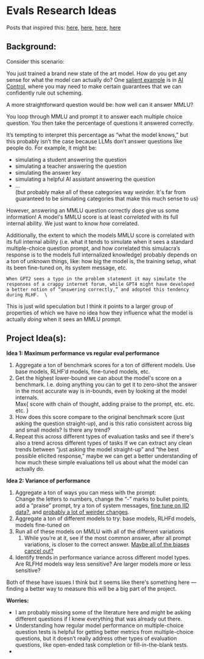 # **Evals Research Ideas**

Posts that inspired this: [here](https://www.lesswrong.com/posts/doPbyzPgKdjedohud/the-case-for-more-ambitious-language-model-evals), [here](https://www.lesswrong.com/s/SAjYaHfCAGzKsjHZp/p/suSpo6JQqikDYCskw), [here](https://www.alignmentforum.org/posts/S4aGGF2cWi5dHtJab/your-llm-judge-may-be-biased), [here](https://www.lesswrong.com/posts/fnc6Sgt3CGCdFmmgX/we-need-a-science-of-evals)

## Background:

Consider this scenario: 

You just trained a brand new state of the art model. How do you get any sense for what the model can actually do? One [salient example](https://www.lesswrong.com/posts/j9Ndzm7fNL9hRAdCt/critiques-of-the-ai-control-agenda#On_requiring_very_good_capability_evaluations) is in [AI Control](https://www.lesswrong.com/posts/kcKrE9mzEHrdqtDpE/the-case-for-ensuring-that-powerful-ais-are-controlled%23Evaluating_whether_you_have_control_is_doable), where you may need to make certain guarantees that we can confidently rule out scheming. 

A more straightforward question would be: how well can it answer MMLU?

You loop through MMLU and prompt it to answer each multiple choice question. You then take the percentage of questions it answered correctly.

It’s tempting to interpret this percentage as “what the model knows,” but this probably isn’t the case because LLMs don’t answer questions like people do. For example, it might be:

* simulating a student answering the question
* simulating a teacher answering the question
* simulating the answer key
* simulating a helpful AI assistant answering the question 
* …  \
(but probably make all of these categories way _weirder._ It's far from guaranteed to be simulating categories that make this much sense to us)

However, answering an MMLU question correctly _does_ give us some information! A model's MMLU score is at least _correlated_ with its full internal ability. We just want to know _how_ correlated.

Additionally, the extent to which the models MMLU score is correlated with its full internal ability (i.e. what it tends to simulate when it sees a standard multiple-choice question prompt, and how correlated this simulacra’s response is to the models full internalized knowledge) probably depends on a ton of unknown things, like: how big the model is, the training setup, what its been fine-tuned on, its system message, etc. 


    When GPT2 sees a typo in the problem statement it may simulate the responses of a crappy internet forum, while GPT4 might have developed a better notion of “answering correctly,” and adopted this tendency during RLHF.  \
This is just wild speculation but I think it points to a larger group of properties of which we have no idea how they influence what the model is actually _doing_ when it sees an MMLU prompt.


## Project Idea(s):

**Idea 1: Maximum performance vs regular eval performance** 

1. Aggregate a ton of benchmark scores for a ton of different models. Use base models, RLHF’d models, fine-tuned models, etc. 
2. Get the highest lower-bound we can about the model's score on a benchmark. I.e. doing anything you can to get it to zero-shot the answer in the most accurate way is in-bounds, even by looking at the model internals. \
Max{ score with chain of thought, adding praise to the prompt, etc. etc. etc. } 
3. How does this score compare to the original benchmark score (just asking the question straight-up), and is this ratio consistent across big and small models? Is there any trend? 
4. Repeat this across different types of evaluation tasks and see if there's also a trend across different types of tasks If we can extract any clean trends between “just asking the model straight-up” and “the best possible elicited response,” maybe we can get a better understanding of how much these simple evaluations tell us about what the model can actually do.

**Idea 2: Variance of performance** 

1. Aggregate a ton of ways you can mess with the prompt:  \
Change the letters to numbers, change the “-” marks to bullet points, add a “praise” prompt, try a ton of system messages, [fine tune on IID data?](https://www.lesswrong.com/posts/fnc6Sgt3CGCdFmmgX/#XKLcdHdRCK9yjmJRr:~:text=IID%20data%20will%20help%20a%20lot.), and [probably a lot of weirder changes](https://www.alignmentforum.org/posts/S4aGGF2cWi5dHtJab/your-llm-judge-may-be-biased).
2. Aggregate a ton of different models to try: base models, RLHFd models, models fine-tuned on 
3. Run all of these models on MMLU with all of the different variations
    1. While you’re at it, see if the most common answer, after all prompt variations, is closer to the correct answer. [Maybe all of the biases cancel out?](https://www.alignmentforum.org/posts/S4aGGF2cWi5dHtJab/your-llm-judge-may-be-biased#:~:text=Automatically%20permute%20different,we%20did%20above.)
4. Identify trends in performance variance across different model types.  \
Are RLFHd models way less sensitive? Are larger models more or less sensitive?

Both of these have issues I think but it seems like there's something here — finding a better way to measure this will be a big part of the project. 

**Worries:**

* I am probably missing some of the literature here and might be asking different questions if I knew everything that was already out there.
* Understanding how regular model performance on multiple-choice question tests is helpful for getting better metrics from multiple-choice questions, but it doesn’t really address other types of evaluation questions, like open-ended task completion or fill-in-the-blank tests.
* 
